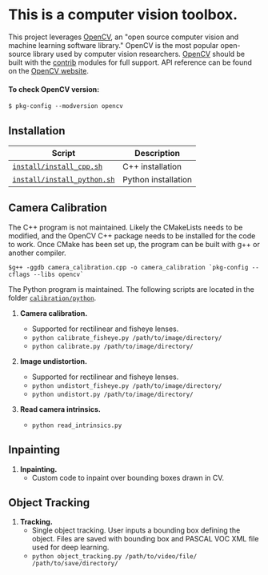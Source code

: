 # This is a computer vision toolbox.

This project leverages [OpenCV](https://opencv.org/about/), an "open source computer vision and machine learning software library." OpenCV is the most popular open-source library used by computer vision researchers. [OpenCV](https://github.com/opencv/opencv) should be built with the [contrib](https://github.com/opencv/opencv_contrib) modules for full support. API reference can be found on the [OpenCV website](https://docs.opencv.org/3.4.0/).
#### To check OpenCV version:
	$ pkg-config --modversion opencv


## Installation
| Script | Description| 
| -- | -- |
|[`install/install_cpp.sh`](install.sh) | C++ installation |
|[`install/install_python.sh`](install.sh) | Python installation |


## Camera Calibration
The C++ program is not maintained. Likely the CMakeLists needs to be modified, and the OpenCV C++ package needs to be installed for the code to work.  Once CMake has been set up, the program can be built with g++ or another compiler.
```
$g++ -ggdb camera_calibration.cpp -o camera_calibration `pkg-config --cflags --libs opencv`
```

The Python program is maintained. The following scripts are located in the folder [`calibration/python`](calibration/python).

1. **Camera calibration.**
	* Supported for rectilinear and fisheye lenses.
	* `python calibrate_fisheye.py /path/to/image/directory/`
	* `python calibrate.py /path/to/image/directory/`

2. **Image undistortion.**
	* Supported for rectilinear and fisheye lenses.
	* `python undistort_fisheye.py /path/to/image/directory/`
	* `python undistort.py /path/to/image/directory/`

3. **Read camera intrinsics.**
	* `python read_intrinsics.py`

## Inpainting

1. **Inpainting.**
	* Custom code to inpaint over bounding boxes drawn in CV.


## Object Tracking

1. **Tracking.**
	* Single object tracking. User inputs a bounding box defining the object. Files are saved with bounding box and PASCAL VOC XML file used for deep learning.
	* `python object_tracking.py /path/to/video/file/ /path/to/save/directory/`
